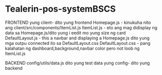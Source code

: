 # Tealerin-pos-systemBSCS
FRONTEND
yung client- dito yung frontend
Homepage.js - kinukuha nito ang client/src/components/ItemList.js
ItemList.js - eto ang mag didisplay ng data sa Homepage.js/dito yung i eedit mo yung size ng card
DefaultLayout.js - this a navbar and displaying a Homepage.js dito yung mga outpu
connected ito sa DefaultLayout.css
DefaultLayout.css - pang kalahatan ng dashboard,background,navbar color pero not loob ng ItemList.js



BACKEND
config/utils/data.js dito yung test data
yung config- dito yung backend
